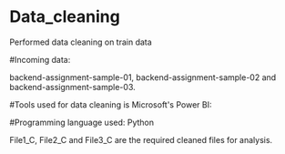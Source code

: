 # Data_cleaning
Performed data cleaning on train data

#Incoming data:

backend-assignment-sample-01, backend-assignment-sample-02 and backend-assignment-sample-03.

#Tools used for data cleaning is Microsoft's Power BI:

#Programming language used: Python

File1_C, File2_C and File3_C are the required cleaned files for analysis.

